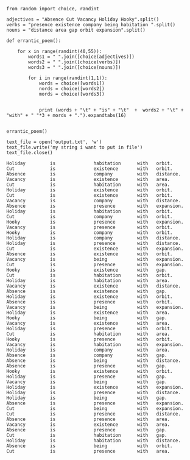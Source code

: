 

    from random import choice, randint
    
    adjectives = "Absence Cut Vacancy Holiday Hooky".split()
    verbs = "presence existence company being habitation ".split()
    nouns = "distance area gap orbit expansion".split()
    
    def errantic_poem():
        
        for x in range(randint(40,55)):
            words1 = " ".join([choice(adjectives)])
            words2 = " ".join([choice(verbs)])
            words3 = " ".join([choice(nouns)])
            
            for i in range(randint(1,1)):
                words = choice([words1])
                nords = choice([words2])
                mords = choice([words3])
                
                
                print (words + "\t" + "is" + "\t"  +  words2 + "\t" + "with" + " "*3 + mords + ".").expandtabs(16)
                 
                 
    errantic_poem()
    
    text_file = open('output.txt', 'w')
    text_file.write('my string i want to put in file')
    text_file.close()

    Holiday         is              habitation      with   orbit.
    Cut             is              existence       with   orbit.
    Absence         is              company         with   distance.
    Vacancy         is              existence       with   area.
    Cut             is              habitation      with   area.
    Holiday         is              existence       with   orbit.
    Cut             is              existence       with   orbit.
    Vacancy         is              company         with   distance.
    Absence         is              presence        with   expansion.
    Holiday         is              habitation      with   orbit.
    Cut             is              company         with   orbit.
    Hooky           is              presence        with   expansion.
    Vacancy         is              presence        with   orbit.
    Hooky           is              company         with   orbit.
    Holiday         is              company         with   distance.
    Holiday         is              presence        with   distance.
    Cut             is              existence       with   expansion.
    Absence         is              existence       with   orbit.
    Vacancy         is              being           with   expansion.
    Cut             is              presence        with   expansion.
    Hooky           is              existence       with   gap.
    Cut             is              habitation      with   orbit.
    Holiday         is              habitation      with   area.
    Vacancy         is              existence       with   distance.
    Absence         is              existence       with   gap.
    Holiday         is              existence       with   orbit.
    Absence         is              presence        with   orbit.
    Vacancy         is              being           with   expansion.
    Holiday         is              existence       with   area.
    Hooky           is              being           with   gap.
    Vacancy         is              existence       with   area.
    Holiday         is              presence        with   orbit.
    Cut             is              habitation      with   area.
    Hooky           is              presence        with   orbit.
    Vacancy         is              habitation      with   expansion.
    Holiday         is              company         with   area.
    Absence         is              company         with   gap.
    Absence         is              being           with   distance.
    Absence         is              presence        with   gap.
    Hooky           is              existence       with   orbit.
    Holiday         is              presence        with   gap.
    Vacancy         is              being           with   gap.
    Holiday         is              existence       with   expansion.
    Holiday         is              presence        with   distance.
    Holiday         is              being           with   gap.
    Absence         is              presence        with   expansion.
    Cut             is              being           with   expansion.
    Cut             is              presence        with   distance.
    Absence         is              presence        with   area.
    Vacancy         is              existence       with   area.
    Absence         is              presence        with   gap.
    Cut             is              habitation      with   gap.
    Holiday         is              habitation      with   distance.
    Absence         is              being           with   orbit.
    Cut             is              presence        with   area.



    
